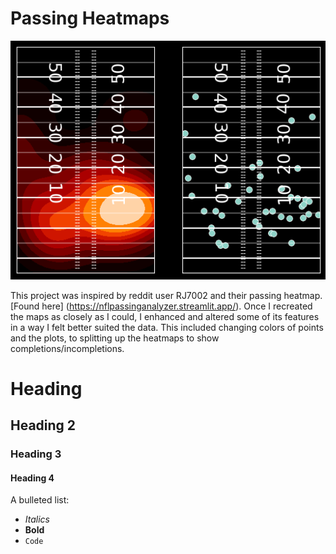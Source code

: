 # Passing Heatmaps
<img src="/Images/Original Remake.png"  alt="1" >

This project was inspired by reddit user RJ7002 and their passing heatmap. [Found here] (https://nflpassinganalyzer.streamlit.app/). Once I recreated the maps as closely as I could, I enhanced and altered
some of its features in a way I felt better suited the data. This included changing colors of points and the plots, to splitting up the heatmaps to show completions/incompletions.



 # Heading
 ## Heading 2
 ### Heading 3
 #### Heading 4

 A bulleted list:
  - *Italics*
  - **Bold**
  - ```Code```
